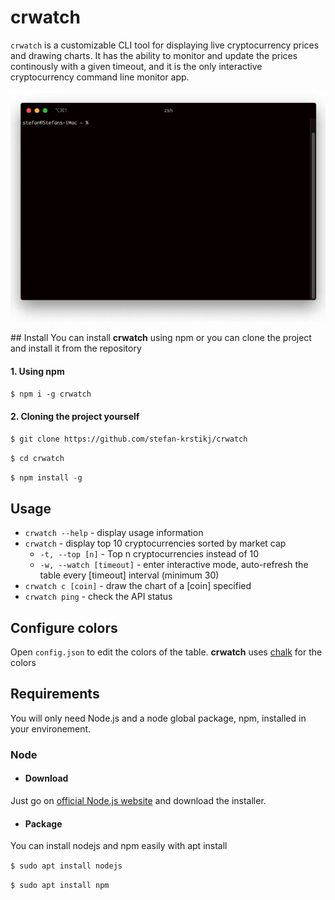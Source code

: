 
# crwatch

`crwatch` is a customizable CLI tool for displaying live cryptocurrency prices and drawing charts. It has the ability to monitor and update the prices continously with a given timeout, and it is the only interactive cryptocurrency command line monitor app.

<p align="center">
  <img src="https://github.com/stefan-krstikj/crwatch/blob/master/demo/crwatch.gif?raw=true" alt="Demo of CRWatch">
</p>
## Install
You can install <b>crwatch</b> using npm or you can clone the project and install it from the repository

 #### 1. Using npm
 `$ npm i -g crwatch`
 
 #### 2. Cloning the project yourself
`$ git clone https://github.com/stefan-krstikj/crwatch`

`$ cd crwatch`

`$ npm install -g`

## Usage

* `crwatch --help` - display usage information
* `crwatch` - display top 10 cryptocurrencies sorted by market cap
    * `-t, --top [n]` - Top n cryptocurrencies instead of 10
    * `-w, --watch [timeout]` - enter interactive mode, auto-refresh the table every [timeout] interval (minimum 30)
* `crwatch c [coin]` - draw the chart of a [coin] specified
* `crwatch ping` - check the API status

## Configure colors

Open `config.json` to edit the colors of the table. <b>crwatch</b> uses [chalk](https://www.npmjs.com/package/chalk) for the colors

## Requirements

You will only need Node.js and a node global package, npm, installed in your environement.

### Node

- #### Download

Just go on [official Node.js website](https://nodejs.org/) and download the installer.


- #### Package

You can install nodejs and npm easily with apt install

`$ sudo apt install nodejs`

`$ sudo apt install npm`
